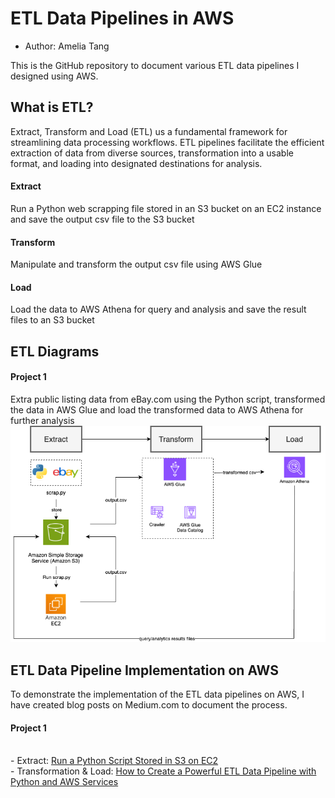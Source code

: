 # ETL Data Pipelines in AWS

- Author: Amelia Tang

This is the GitHub repository to document various ETL data pipelines I designed using AWS. 

## What is ETL?

Extract, Transform and Load (ETL) us a fundamental framework for streamlining data processing workflows. ETL pipelines facilitate the efficient extraction of data from diverse sources, transformation into a usable format, and loading into designated destinations for analysis.

#### Extract 
Run a Python web scrapping file stored in an S3 bucket on an EC2 instance and save the output csv file to the S3 bucket

#### Transform 
Manipulate and transform the output csv file using AWS Glue

#### Load 
Load the data to AWS Athena for query and analysis and save the result files to an S3 bucket 

## ETL Diagrams
#### Project 1
Extra public listing data from eBay.com using the Python script, transformed the data in AWS Glue and load the transformed data to AWS Athena for further analysis  
![](ETL_diagram.png)

## ETL Data Pipeline Implementation on AWS  
To demonstrate the implementation of the ETL data pipelines on AWS, I have created blog posts on Medium.com to document the process.
#### Project 1
<br>- Extract: [Run a Python Script Stored in S3 on EC2](https://medium.com/@aimee.tang0317/beginners-guide-to-aws-how-to-run-a-python-script-stored-in-s3-on-ec2-f05730c500e7)
<br>- Transformation & Load: [How to Create a Powerful ETL Data Pipeline with Python and AWS Services](https://medium.com/@aimee.tang0317/how-to-create-a-powerful-etl-data-pipeline-with-python-and-aws-services-6ad8ddd7ca1b)
